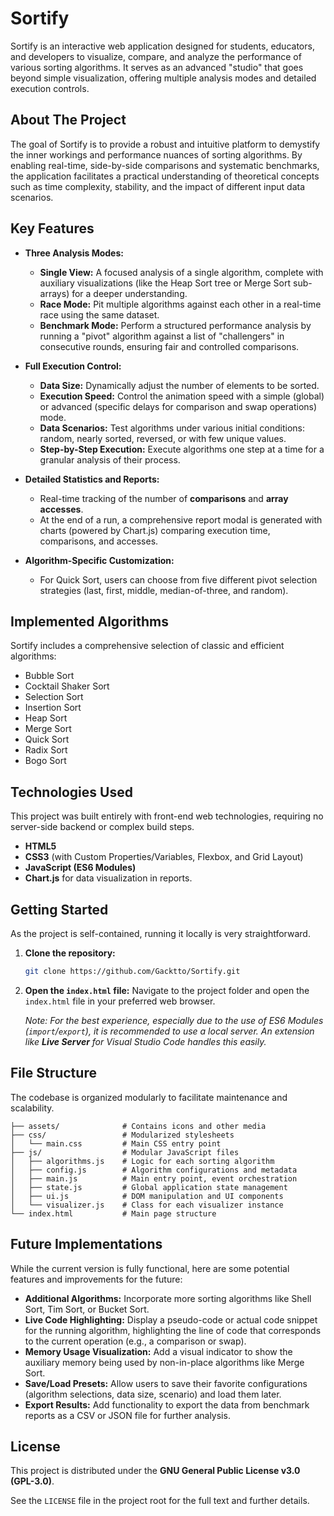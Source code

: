 # Sortify

Sortify is an interactive web application designed for students, educators, and developers to visualize, compare, and analyze the performance of various sorting algorithms. It serves as an advanced "studio" that goes beyond simple visualization, offering multiple analysis modes and detailed execution controls.

## About The Project

The goal of Sortify is to provide a robust and intuitive platform to demystify the inner workings and performance nuances of sorting algorithms. By enabling real-time, side-by-side comparisons and systematic benchmarks, the application facilitates a practical understanding of theoretical concepts such as time complexity, stability, and the impact of different input data scenarios.

## Key Features

* **Three Analysis Modes:**
    * **Single View:** A focused analysis of a single algorithm, complete with auxiliary visualizations (like the Heap Sort tree or Merge Sort sub-arrays) for a deeper understanding.
    * **Race Mode:** Pit multiple algorithms against each other in a real-time race using the same dataset.
    * **Benchmark Mode:** Perform a structured performance analysis by running a "pivot" algorithm against a list of "challengers" in consecutive rounds, ensuring fair and controlled comparisons.

* **Full Execution Control:**
    * **Data Size:** Dynamically adjust the number of elements to be sorted.
    * **Execution Speed:** Control the animation speed with a simple (global) or advanced (specific delays for comparison and swap operations) mode.
    * **Data Scenarios:** Test algorithms under various initial conditions: random, nearly sorted, reversed, or with few unique values.
    * **Step-by-Step Execution:** Execute algorithms one step at a time for a granular analysis of their process.

* **Detailed Statistics and Reports:**
    * Real-time tracking of the number of **comparisons** and **array accesses**.
    * At the end of a run, a comprehensive report modal is generated with charts (powered by Chart.js) comparing execution time, comparisons, and accesses.

* **Algorithm-Specific Customization:**
    * For Quick Sort, users can choose from five different pivot selection strategies (last, first, middle, median-of-three, and random).


## Implemented Algorithms

Sortify includes a comprehensive selection of classic and efficient algorithms:

* Bubble Sort
* Cocktail Shaker Sort
* Selection Sort
* Insertion Sort
* Heap Sort
* Merge Sort
* Quick Sort
* Radix Sort
* Bogo Sort

## Technologies Used

This project was built entirely with front-end web technologies, requiring no server-side backend or complex build steps.

* **HTML5**
* **CSS3** (with Custom Properties/Variables, Flexbox, and Grid Layout)
* **JavaScript (ES6 Modules)**
* **Chart.js** for data visualization in reports.

## Getting Started

As the project is self-contained, running it locally is very straightforward.

1.  **Clone the repository:**
    ```sh
    git clone https://github.com/Gacktto/Sortify.git
    ```

2.  **Open the `index.html` file:**
    Navigate to the project folder and open the `index.html` file in your preferred web browser.

    *Note: For the best experience, especially due to the use of ES6 Modules (`import`/`export`), it is recommended to use a local server. An extension like **Live Server** for Visual Studio Code handles this easily.*


## File Structure

The codebase is organized modularly to facilitate maintenance and scalability.

```
├── assets/              # Contains icons and other media
├── css/                 # Modularized stylesheets
│   └── main.css         # Main CSS entry point
├── js/                  # Modular JavaScript files
│   ├── algorithms.js    # Logic for each sorting algorithm
│   ├── config.js        # Algorithm configurations and metadata
│   ├── main.js          # Main entry point, event orchestration
│   ├── state.js         # Global application state management
│   ├── ui.js            # DOM manipulation and UI components
│   └── visualizer.js    # Class for each visualizer instance
└── index.html           # Main page structure
```

## Future Implementations

While the current version is fully functional, here are some potential features and improvements for the future:

* **Additional Algorithms:** Incorporate more sorting algorithms like Shell Sort, Tim Sort, or Bucket Sort.
* **Live Code Highlighting:** Display a pseudo-code or actual code snippet for the running algorithm, highlighting the line of code that corresponds to the current operation (e.g., a comparison or swap).
* **Memory Usage Visualization:** Add a visual indicator to show the auxiliary memory being used by non-in-place algorithms like Merge Sort.
* **Save/Load Presets:** Allow users to save their favorite configurations (algorithm selections, data size, scenario) and load them later.
* **Export Results:** Add functionality to export the data from benchmark reports as a CSV or JSON file for further analysis.

## License

This project is distributed under the **GNU General Public License v3.0 (GPL-3.0)**.

See the `LICENSE` file in the project root for the full text and further details.
